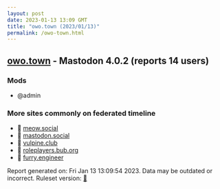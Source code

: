 ```yaml
---
layout: post
date: 2023-01-13 13:09 GMT
title: "owo.town (2023/01/13)"
permalink: /owo-town.html
---
```


## [owo.town](https://owo.town) - Mastodon 4.0.2 (reports 14 users)

### Mods
 * @admin

### More sites commonly on federated timeline

* 🐘 [meow.social](/meow-social.html)
* 🐘 [mastodon.social](/mastodon-social.html)
* 🐘 [vulpine.club](/vulpine-club.html)
* 🐘 [roleplayers.bub.org](/roleplayers-bub-org.html)
* 🐘 [furry.engineer](/furry-engineer.html)

Report generated on: Fri Jan 13 13:09:54 2023. Data may be outdated or incorrect.
Ruleset version: [🧁](/version-cupcake)
